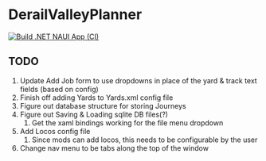 # DerailValleyPlanner

[![Build .NET NAUI App (CI)](https://github.com/MrDrummer/DerailValleyPlanner/actions/workflows/dotnet.yml/badge.svg?branch=master&event=release)](https://github.com/MrDrummer/DerailValleyPlanner/actions/workflows/dotnet.yml)


## TODO
1. Update Add Job form to use dropdowns in place of the yard & track text fields (based on config)
2. Finish off adding Yards to Yards.xml config file
3. Figure out database structure for storing Journeys
4. Figure out Saving & Loading sqlite DB files(?)
   1. Get the xaml bindings working for the file menu dropdown
5. Add Locos config file
   1. Since mods can add locos, this needs to be configurable by the user
6. Change nav menu to be tabs along the top of the window